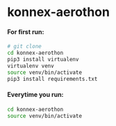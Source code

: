 # konnex-aerothon

#### For first run:
```bash
# git clone
cd konnex-aerothon
pip3 install virtualenv
virtualenv venv
source venv/bin/activate
pip3 install requirements.txt
```
#### Everytime you run:
```bash
cd konnex-aerothon
source venv/bin/activate
```
